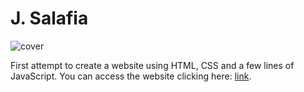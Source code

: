 # J. Salafia

![cover](https://i.imgur.com/ryrCrQb.jpg)

First attempt to create a website using HTML, CSS and a few lines of JavaScript. 
You can access the website clicking here: [link](https://julianasalafia.github.io/).
